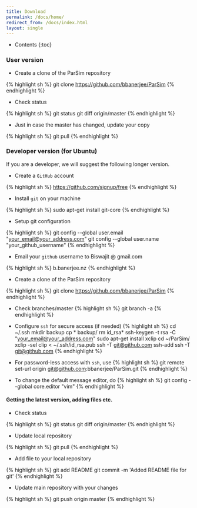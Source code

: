 ```yaml
---
title: Download
permalink: /docs/home/
redirect_from: /docs/index.html
layout: single
---
```


* Contents
{:toc}

### User version

* Create a clone of the ParSim repository

{% highlight sh %}
   git clone https://github.com/bbanerjee/ParSim
{% endhighlight %}

* Check status

{% highlight sh %}
  git status
  git diff origin/master
{% endhighlight %}

* Just in case the master has changed, update your copy

{% highlight sh %}
  git pull
{% endhighlight %}

### Developer version (for Ubuntu)

If you are a developer, we will suggest the following longer version.

* Create a `GitHub` account

{% highlight sh %}
   https://github.com/signup/free
{% endhighlight %}

* Install `git` on your machine

{% highlight sh %}
   sudo apt-get install git-core
{% endhighlight %}

* Setup git configuration

{% highlight sh %}
   git config --global user.email "your_email@your_address.com"
   git config --global user.name "your_github_username"
{% endhighlight %}

* Email your `github` username to Biswajit @ gmail.com

{% highlight sh %}
   b.banerjee.nz
{% endhighlight %}

* Create a clone of the ParSim repository

{% highlight sh %}
   git clone https://github.com/bbanerjee/ParSim
{% endhighlight %}

* Check branches/master
{% highlight sh %}
  git branch -a
{% endhighlight %}

* Configure `ssh` for secure access (if needed)
{% highlight sh %}
  cd ~/.ssh
  mkdir backup
  cp * backup/
  rm id_rsa*
  ssh-keygen -t rsa -C "your_email@your_address.com"
  sudo apt-get install xclip
  cd ~/ParSim/
  xclip -sel clip < ~/.ssh/id_rsa.pub
  ssh -T git@github.com
  ssh-add
  ssh -T git@github.com
{% endhighlight %}

* For password-less access with `ssh`, use
{% highlight sh %}
  git remote set-url origin git@github.com:bbanerjee/ParSim.git
{% endhighlight %}

* To change the default message editor, do
{% highlight sh %}
  git config --global core.editor "vim"
{% endhighlight %}

#### Getting the latest version, adding files etc.
* Check status

{% highlight sh %}
  git status
  git diff origin/master
{% endhighlight %}

* Update local repository

{% highlight sh %}
  git pull
{% endhighlight %}

* Add file to your local repository

{% highlight sh %}
  git add README
  git commit -m 'Added README file for git'
{% endhighlight %}

* Update main repository with your changes

{% highlight sh %}
  git push origin master
{% endhighlight %}



